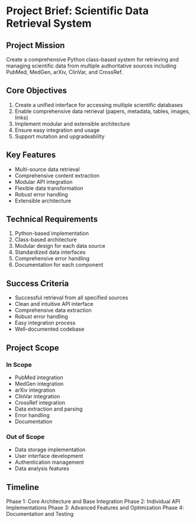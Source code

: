 # Project Brief: Scientific Data Retrieval System

## Project Mission
Create a comprehensive Python class-based system for retrieving and managing scientific data from multiple authoritative sources including PubMed, MedGen, arXiv, ClinVar, and CrossRef.

## Core Objectives
1. Create a unified interface for accessing multiple scientific databases
2. Enable comprehensive data retrieval (papers, metadata, tables, images, links)
3. Implement modular and extensible architecture
4. Ensure easy integration and usage
5. Support mutation and upgradeability

## Key Features
- Multi-source data retrieval
- Comprehensive content extraction
- Modular API integration
- Flexible data transformation
- Robust error handling
- Extensible architecture

## Technical Requirements
1. Python-based implementation
2. Class-based architecture
3. Modular design for each data source
4. Standardized data interfaces
5. Comprehensive error handling
6. Documentation for each component

## Success Criteria
- Successful retrieval from all specified sources
- Clean and intuitive API interface
- Comprehensive data extraction
- Robust error handling
- Easy integration process
- Well-documented codebase

## Project Scope
### In Scope
- PubMed integration
- MedGen integration
- arXiv integration
- ClinVar integration
- CrossRef integration
- Data extraction and parsing
- Error handling
- Documentation

### Out of Scope
- Data storage implementation
- User interface development
- Authentication management
- Data analysis features

## Timeline
Phase 1: Core Architecture and Base Integration
Phase 2: Individual API Implementations
Phase 3: Advanced Features and Optimization
Phase 4: Documentation and Testing
